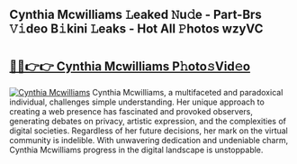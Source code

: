 ## Cynthia Mcwilliams 𝙻eaked 𝙽u𝚍e - Part-Brs 𝚅𝚒deo B𝚒kini 𝙻eaks - Hot All 𝙿hotos wzyVC

# <h2><a href="http://ld4uqj.urlbe.top/?page=Cynthia+Mcwilliams">🔗🔗👉👉 Cynthia Mcwilliams P𝚑oto𝚜Vid𝚎o</a></h2>

[![Cynthia Mcwilliams](https://i.imgur.com/eBuTRDB.gif)](http://ld4uqj.urlbe.top/?page=Cynthia+Mcwilliams)
Cynthia Mcwilliams, a multifaceted and paradoxical individual, challenges simple understanding. Her unique approach to creating a web presence has fascinated and provoked observers, generating debates on privacy, artistic expression, and the complexities of digital societies. Regardless of her future decisions, her mark on the virtual community is indelible. With unwavering dedication and undeniable charm, Cynthia Mcwilliams progress in the digital landscape is unstoppable.
